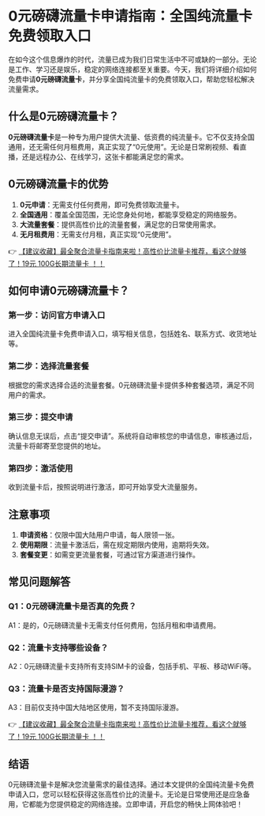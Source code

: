 # 0元磅礴流量卡申请指南：全国纯流量卡免费领取入口

在如今这个信息爆炸的时代，流量已成为我们日常生活中不可或缺的一部分。无论是工作、学习还是娱乐，稳定的网络连接都至关重要。今天，我们将详细介绍如何免费申请**0元磅礴流量卡**，并分享全国纯流量卡的免费领取入口，帮助您轻松解决流量需求。

## 什么是0元磅礴流量卡？

**0元磅礴流量卡**是一种专为用户提供大流量、低资费的纯流量卡。它不仅支持全国通用，还无需任何月租费用，真正实现了“0元使用”。无论是日常刷视频、看直播，还是远程办公、在线学习，这张卡都能满足您的需求。

## 0元磅礴流量卡的优势

1. **0元申请**：无需支付任何费用，即可免费领取流量卡。
2. **全国通用**：覆盖全国范围，无论您身处何地，都能享受稳定的网络服务。
3. **大流量套餐**：提供高性价比的流量套餐，满足您的日常使用需求。
4. **无月租费用**：无需支付月租，真正实现“0元使用”。

👉 [【建议收藏】最全聚合流量卡指南来啦！高性价比流量卡推荐，看这个就够了！19元 100G长期流量卡 ！！](https://bit.ly/Liuliangka)

## 如何申请0元磅礴流量卡？

### 第一步：访问官方申请入口
进入全国纯流量卡免费申请入口，填写相关信息，包括姓名、联系方式、收货地址等。

### 第二步：选择流量套餐
根据您的需求选择合适的流量套餐。0元磅礴流量卡提供多种套餐选项，满足不同用户的需求。

### 第三步：提交申请
确认信息无误后，点击“提交申请”。系统将自动审核您的申请信息，审核通过后，流量卡将邮寄至您提供的地址。

### 第四步：激活使用
收到流量卡后，按照说明进行激活，即可开始享受大流量服务。

## 注意事项

1. **申请资格**：仅限中国大陆用户申请，每人限领一张。
2. **使用期限**：流量卡激活后，需在规定期限内使用，逾期将失效。
3. **套餐变更**：如需变更流量套餐，可通过官方渠道进行操作。

## 常见问题解答

### Q1：0元磅礴流量卡是否真的免费？
A1：是的，0元磅礴流量卡无需支付任何费用，包括月租和申请费用。

### Q2：流量卡支持哪些设备？
A2：0元磅礴流量卡支持所有支持SIM卡的设备，包括手机、平板、移动WiFi等。

### Q3：流量卡是否支持国际漫游？
A3：目前仅支持中国大陆地区使用，暂不支持国际漫游。

👉 [【建议收藏】最全聚合流量卡指南来啦！高性价比流量卡推荐，看这个就够了！19元 100G长期流量卡 ！！](https://bit.ly/Liuliangka)

## 结语

0元磅礴流量卡是解决您流量需求的最佳选择。通过本文提供的全国纯流量卡免费申请入口，您可以轻松获得这张高性价比的流量卡。无论是日常使用还是应急备用，它都能为您提供稳定的网络连接。立即申请，开启您的畅快上网体验吧！